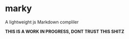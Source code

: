 # marky
 A lightweight js Markdown compliler 

 **THIS IS A WORK IN PROGRESS, DONT TRUST THIS SHITZ**
